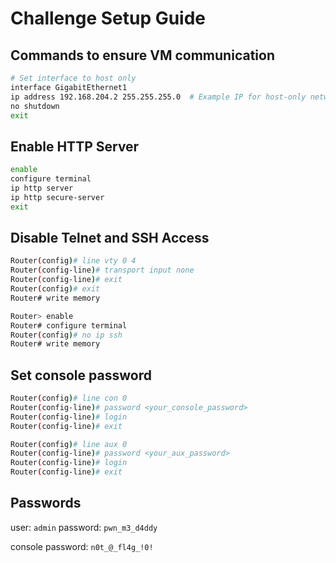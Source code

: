 # Challenge Setup Guide

## Commands to ensure VM communication

```bash
# Set interface to host only
interface GigabitEthernet1
ip address 192.168.204.2 255.255.255.0  # Example IP for host-only network
no shutdown
exit
```

## Enable HTTP Server

```bash
enable
configure terminal
ip http server
ip http secure-server
exit
```

## Disable Telnet and SSH Access

```bash
Router(config)# line vty 0 4
Router(config-line)# transport input none
Router(config-line)# exit
Router(config)# exit
Router# write memory
```

```bash
Router> enable
Router# configure terminal
Router(config)# no ip ssh
Router# write memory
```
<!-- 
## Create a local user with privilege 15

```bash
username admin privilege 15 secret YourPasswordHere
``` -->

## Set console password

```bash
Router(config)# line con 0
Router(config-line)# password <your_console_password>
Router(config-line)# login
Router(config-line)# exit

Router(config)# line aux 0
Router(config-line)# password <your_aux_password>
Router(config-line)# login
Router(config-line)# exit
```
<!-- 
## Set Privileged EXEC password

```bash
Router(config)# enable secret <your_enable_secret_password>
``` -->

## Passwords

user: `admin`
password: `pwn_m3_d4ddy`

console password: `n0t_@_fl4g_!0!`

